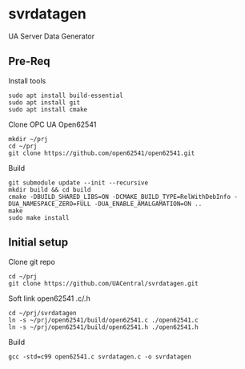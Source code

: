 # svrdatagen
UA Server Data Generator

## Pre-Req
Install tools
```
sudo apt install build-essential
sudo apt install git
sudo apt install cmake
```
Clone OPC UA Open62541
```
mkdir ~/prj
cd ~/prj
git clone https://github.com/open62541/open62541.git
```
Build
```
git submodule update --init --recursive
mkdir build && cd build
cmake -DBUILD_SHARED_LIBS=ON -DCMAKE_BUILD_TYPE=RelWithDebInfo -DUA_NAMESPACE_ZERO=FULL -DUA_ENABLE_AMALGAMATION=ON ..
make
sudo make install
```
## Initial setup
Clone git repo
```
cd ~/prj
git clone https://github.com/UACentral/svrdatagen.git
```
Soft link open62541 .c/.h
```
cd ~/prj/svrdatagen
ln -s ~/prj/open62541/build/open62541.c ./open62541.c
ln -s ~/prj/open62541/build/open62541.h ./open62541.h
```
Build
```
gcc -std=c99 open62541.c svrdatagen.c -o svrdatagen
```
